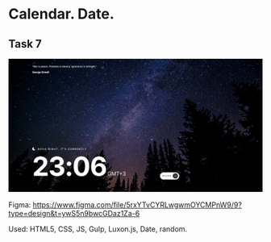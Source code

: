 # Calendar. Date.

## Task 7

![screen](./src/assets/images/Снимок%20экрана%202023-08-24%20в%2023.06.16.png)

Figma: https://www.figma.com/file/5rxYTvCYRLwgwmOYCMPnW9/9?type=design&t=ywS5n9bwcGDaz1Za-6

Used: HTML5, CSS, JS, Gulp, Luxon.js, Date, random.
